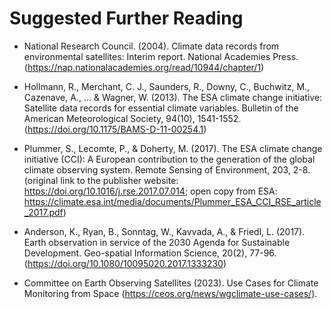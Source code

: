 # Suggested Further Reading

- National Research Council. (2004). Climate data records from environmental satellites: Interim report. National Academies Press. (https://nap.nationalacademies.org/read/10944/chapter/1) 

- Hollmann, R., Merchant, C. J., Saunders, R., Downy, C., Buchwitz, M., Cazenave, A., ... & Wagner, W. (2013). The ESA climate change initiative: Satellite data records for essential climate variables. Bulletin of the American Meteorological Society, 94(10), 1541-1552. (https://doi.org/10.1175/BAMS-D-11-00254.1) 

- Plummer, S., Lecomte, P., & Doherty, M. (2017). The ESA climate change initiative (CCI): A European contribution to the generation of the global climate observing system. Remote Sensing of Environment, 203, 2-8. (original link to the publisher website: https://doi.org/10.1016/j.rse.2017.07.014; open copy from ESA: https://climate.esa.int/media/documents/Plummer_ESA_CCI_RSE_article_2017.pdf)  

- Anderson, K., Ryan, B., Sonntag, W., Kavvada, A., & Friedl, L. (2017). Earth observation in service of the 2030 Agenda for Sustainable Development. Geo-spatial Information Science, 20(2), 77-96. (https://doi.org/10.1080/10095020.2017.1333230) 

- Committee on Earth Observing Satellites (2023). Use Cases for Climate Monitoring from Space (https://ceos.org/news/wgclimate-use-cases/).  
